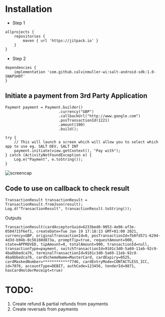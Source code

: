# Installation
 - Step 1
```aidl
allprojects {
    repositories {
        maven { url 'https://jitpack.io' }
    }
}
```
- Step 2
```aidl
dependencies {
    implementation 'com.github.calvinmuller-wi:salt-android-sdk:1.0-SNAPSHOT'
}
```
## Initiate a payment from 3rd Party Application
```aidl
Payment payment = Payment.builder()
                        .currency("GBP")
                        .callbackUrl("http://www.google.com")
                        .posTransactionId(1221)
                        .amount(100)
                        .build();

try {
    // This will launch a screen which will allow you to select which app to use eg. SALT DEV, SALT INT
    payment.initiate(view.getContext(), "Pay with");
} catch (ActivityNotFoundException e) {
    Log.e("Payment", e.toString());
}
```
![screencap](https://user-images.githubusercontent.com/64589914/106132491-afe03200-616c-11eb-9ecb-96eaefeab3f2.png)

## Code to use on callback to check result
```aidl
TransactionResult transactionResult = TransactionResult.fromJson(result);
Log.d("TransactionResult", transactionResult.toString());
```
Outputs
```aidl
TransactionResult(cardAcceptorGuid=6233bed6-9053-4e96-af3e-0504715f6ef1, createDate=Tue Jan 19 17:18:13 GMT+01:00 2021, currency=GBP, originalTransactionId=0, posTransactionId=fb0fd571-6294-4d3d-b94b-0c56160d873a, promptTip=true, requestAmount=900, state=APPROVED, tipAmount=0, totalAmount=900, transactionId=null, transactionType=payment, switchTransactionId=9101c3d0-5a69-11eb-92c9-4ba8bbedca76, terminalTransactionId=9101c3d0-5a69-11eb-92c9-4ba8bbedca76, cardSchemeName=MasterCard, cardExpiry=0525, cardMaskedNumber=************7746, cardEntryMode=CONTACTLESS_ICC, id=7076, accountType=DEBIT, authCode=123456, tenderId=9871, hasCardHolderReceipt=true)
```

# TODO:
1. Create refund & partial refunds from payments
2. Create reversals from payments
